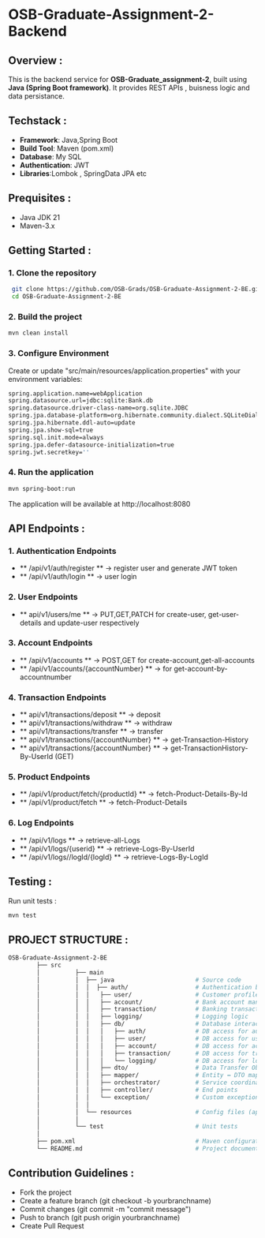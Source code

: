  # OSB-Graduate-Assignment-2-Backend
 
 ## Overview :

This is the backend service for **OSB-Graduate_assignment-2**, built using **Java (Spring Boot framework)**.
It provides REST APIs , buisness logic and data persistance.

 ## Techstack :
- **Framework**: Java,Spring Boot
- **Build Tool**: Maven (pom.xml)
- **Database**: My SQL
- **Authentication**: JWT 
- **Libraries**:Lombok , SpringData JPA etc
 
 ## Prequisites :
- Java JDK 21
- Maven-3.x

 ## Getting Started :

### 1. Clone the repository 
```bash
 git clone https://github.com/OSB-Grads/OSB-Graduate-Assignment-2-BE.git
 cd OSB-Graduate-Assignment-2-BE
```
### 2. Build the project 
 ```bash
 mvn clean install 
 ```
### 3. Configure Environment
Create or update 
"src/main/resources/application.properties" with your environment variables:
```bash
spring.application.name=webApplication
spring.datasource.url=jdbc:sqlite:Bank.db
spring.datasource.driver-class-name=org.sqlite.JDBC
spring.jpa.database-platform=org.hibernate.community.dialect.SQLiteDialect
spring.jpa.hibernate.ddl-auto=update
spring.jpa.show-sql=true
spring.sql.init.mode=always
spring.jpa.defer-datasource-initialization=true
spring.jwt.secretkey=''
````
### 4. Run the application 
```bash
mvn spring-boot:run
```
The application will be available at http://localhost:8080

 ## API Endpoints :

### 1. Authentication Endpoints 
- ** /api/v1/auth/register ** -> register user and generate  JWT token
- ** /api/v1/auth/login ** -> user login 

### 2. User Endpoints
- ** api/v1/users/me ** -> PUT,GET,PATCH for create-user, get-user-details and update-user respectively

### 3. Account Endpoints
- ** /api/v1/accounts ** -> POST,GET for create-account,get-all-accounts
- ** /api/v1/accounts/{accountNumber} ** -> for get-account-by-accountnumber

### 4. Transaction Endpoints
- ** api/v1/transactions/deposit ** -> deposit
- ** api/v1/transactions/withdraw ** -> withdraw
- ** api/v1/transactions/transfer ** -> transfer 
- ** api/v1/transactions/{accountNumber} ** -> get-Transaction-History
- ** api/v1/transactions/{accountNumber} ** -> get-TransactionHistory-By-UserId (GET)

### 5. Product Endpoints
- ** /api/v1/product/fetch/{productId} ** -> fetch-Product-Details-By-Id
- ** /api/v1/product/fetch ** -> fetch-Product-Details

### 6. Log Endpoints
- ** /api/v1/logs ** -> retrieve-all-Logs
- ** /api/v1/logs/{userid} ** -> retrieve-Logs-By-UserId
- ** /api/v1/logs//logId/{logId} **  -> retrieve-Logs-By-LogId

 ## Testing :
Run unit tests :
```bash
mvn test
```

 ## PROJECT STRUCTURE :
```bash
OSB-Graduate-Assignment-2-BE
        ├── src                   
        │          ├── main
        │          │  ├── java                       # Source code
        │          │  │  ├── auth/                   # Authentication business logic
        │          │  │   ├── user/                  # Customer profile management
        │          │  │   ├── account/               # Bank account management
        │          │  │   ├── transaction/           # Banking transaction logic
        │          │  │   ├── logging/               # Logging logic
        │          │  │   ├── db/                    # Database interaction layer
        │          │  │   │   ├── auth/              # DB access for auth data
        │          │  │   │   ├── user/              # DB access for user data
        │          │  │   │   ├── account/           # DB access for account data
        │          │  │   │   ├── transaction/       # DB access for transaction data
        │          │  │   │   └── logging/           # DB access for logs
        │          │  │   ├── dto/                   # Data Transfer Objects
        │          │  │   ├── mapper/                # Entity ↔ DTO mappers
        │          │  │   ├── orchestrator/          # Service coordinators
        │          │  │   ├── controller/            # End points
        │          │  │   └── exception/             # Custom exception classes
        │          │  │
        │          │  └── resources                  # Config files (application.properties)
        │          │
        │          └── test                          # Unit tests
        │
        ├── pom.xml                                  # Maven configuration
        └── README.md                                # Project documentation
```

 ## Contribution Guidelines :

- Fork the project 
- Create a  feature branch (git checkout -b yourbranchname)
- Commit changes (git commit -m "commit message")
- Push to branch (git push origin yourbranchname)
- Create Pull Request










 



 